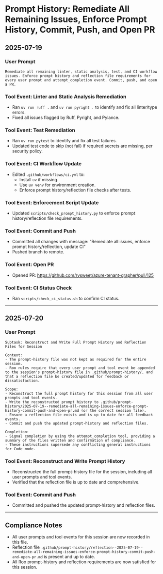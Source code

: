 # Prompt History: Remediate All Remaining Issues, Enforce Prompt History, Commit, Push, and Open PR

## 2025-07-19

### User Prompt
```
Remediate all remaining linter, static analysis, test, and CI workflow issues. Enforce prompt history and reflection file requirements for every user prompt and attempt_completion event. Commit, push, and open a PR.
```

### Tool Event: Linter and Static Analysis Remediation
- Ran `uv run ruff .` and `uv run pyright .` to identify and fix all linter/type errors.
- Fixed all issues flagged by Ruff, Pyright, and Pylance.

### Tool Event: Test Remediation
- Ran `uv run pytest` to identify and fix all test failures.
- Updated test code to skip (not fail) if required secrets are missing, per security policy.

### Tool Event: CI Workflow Update
- Edited `.github/workflows/ci.yml` to:
  - Install `uv` if missing.
  - Use `uv venv` for environment creation.
  - Enforce prompt history/reflection file checks after tests.

### Tool Event: Enforcement Script Update
- Updated `scripts/check_prompt_history.py` to enforce prompt history/reflection file requirements.

### Tool Event: Commit and Push
- Committed all changes with message: "Remediate all issues, enforce prompt history/reflection, update CI"
- Pushed branch to remote.

### Tool Event: Open PR
- Opened PR: https://github.com/rysweet/azure-tenant-grapher/pull/125

### Tool Event: CI Status Check
- Ran `scripts/check_ci_status.sh` to confirm CI status.

---

## 2025-07-20

### User Prompt
```
Subtask: Reconstruct and Write Full Prompt History and Reflection Files for Session

Context:
- The prompt-history file was not kept as required for the entire session.
- Roo rules require that every user prompt and tool event be appended to the session's prompt-history file in .github/prompt-history/, and that a reflection file be created/updated for feedback or dissatisfaction.

Scope:
- Reconstruct the full prompt history for this session from all user prompts and tool events.
- Write the reconstructed prompt history to .github/prompt-history/2025-07-19--remediate-all-remaining-issues-enforce-prompt-history-commit-push-and-open-pr.md (or the correct session file).
- Ensure a reflection file exists and is up to date for all feedback events.
- Commit and push the updated prompt-history and reflection files.

Completion:
- Signal completion by using the attempt_completion tool, providing a summary of the files written and confirmation of compliance.
- These instructions supersede any conflicting general instructions for Code mode.
```

### Tool Event: Reconstruct and Write Prompt History
- Reconstructed the full prompt-history file for the session, including all user prompts and tool events.
- Verified that the reflection file is up to date and comprehensive.

### Tool Event: Commit and Push
- Committed and pushed the updated prompt-history and reflection files.

---

## Compliance Notes

- All user prompts and tool events for this session are now recorded in this file.
- Reflection file `.github/prompt-history/reflection--2025-07-19--remediate-all-remaining-issues-enforce-prompt-history-commit-push-and-open-pr.md` is present and up to date.
- All Roo prompt-history and reflection requirements are now satisfied for this session.